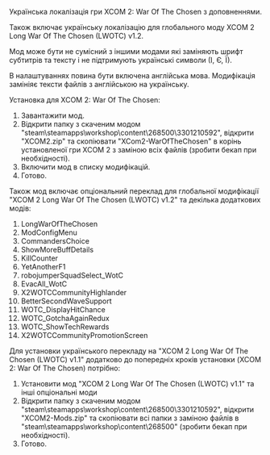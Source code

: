 Українська локалізація гри XCOM 2: War Of The Chosen з доповненнями.

Також включає українську локалізацію для глобального моду XCOM 2 Long War Of The Chosen (LWOTC) v1.2.

Мод може бути не сумісний з іншими модами які заміняють шрифт субтитрів та тексту і не підтримують українські символи (І, Є, Ї).

В налаштуваннях повина бути включена англійська мова.
Модифікація замініяє тексти файлів з англійською на українську.

Установка для XCOM 2: War Of The Chosen:
1. Завантажити мод.
2. Відкрити папку з скаченим модом "steam\steamapps\workshop\content\268500\3301210592",
   відкрити "XCOM2.zip" та скопіювати "XCom2-WarOfTheChosen" в корінь установленої
   гри XCOM 2 з заміною всіх файлів (зробити бекап при необхідності).
3. Включити мод в списку модифікацій.
4. Готово.

Також мод включає опціональний переклад для глобальної
модифікації "XCOM 2 Long War Of The Chosen (LWOTC) v1.2" та декілька додаткових модів:
1. LongWarOfTheChosen
2. ModConfigMenu
3. CommandersChoice
4. ShowMoreBuffDetails
5. KillCounter
6. YetAnotherF1
7. robojumperSquadSelect_WotC
8. EvacAll_WotC
9. X2WOTCCommunityHighlander
10. BetterSecondWaveSupport
11. WOTC_DisplayHitChance
12. WOTC_GotchaAgainRedux
13. WOTC_ShowTechRewards
14. X2WOTCCommunityPromotionScreen

Для установки українського перекладу на "XCOM 2 Long War Of The Chosen (LWOTC) v1.1"
додатково до попередніх кроків установки (XCOM 2: War Of The Chosen) потрібно:
1. Установити мод "XCOM 2 Long War Of The Chosen (LWOTC) v1.1" та інші опціональні моди
2. Відкрити папку з скаченим модом "steam\steamapps\workshop\content\268500\3301210592",
   відкрити "XCOM2-Mods.zip" та скопіювати всі папки
   з заміною файлів в "steam\steamapps\workshop\content\268500" (зробити бекап при необхідності).
3. Готово.
